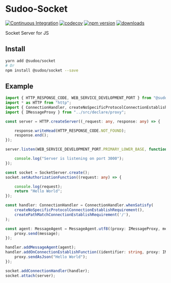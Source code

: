 # Sudoo-Socket

[![Continuous Integration](https://github.com/SudoDotDog/Sudoo-Socket/actions/workflows/ci.yml/badge.svg)](https://github.com/SudoDotDog/Sudoo-Socket/actions/workflows/ci.yml)
[![codecov](https://codecov.io/gh/SudoDotDog/Sudoo-Socket/branch/master/graph/badge.svg)](https://codecov.io/gh/SudoDotDog/Sudoo-Socket)
[![npm version](https://badge.fury.io/js/%40sudoo%2Fsocket.svg)](https://www.npmjs.com/package/@sudoo/socket)
[![downloads](https://img.shields.io/npm/dm/@sudoo/socket.svg)](https://www.npmjs.com/package/@sudoo/socket)

Socket Server for JS

## Install

```sh
yarn add @sudoo/socket
# Or
npm install @sudoo/socket --save
```

## Example

```ts
import { HTTP_RESPONSE_CODE, WEB_SERVICE_DEVELOPMENT_PORT } from "@sudoo/magic";
import * as HTTP from "http";
import { ConnectionHandler, createNoSpecificProtocolConnectionEstablishRequirement, createPathMatchConnectionEstablishRequirement, MessageAgent, SocketServer } from "../src";
import { IMessageProxy } from "../src/declare/proxy";

const server = HTTP.createServer((_request: any, response: any) => {

    response.writeHead(HTTP_RESPONSE_CODE.NOT_FOUND);
    response.end();
});

server.listen(WEB_SERVICE_DEVELOPMENT_PORT.PRIMARY_LOWER_BASE, function () {

    console.log("Server is listening on port 3000");
});

const socket = SocketServer.create();
socket.setAuthorizationFunction((request: any) => {

    console.log(request);
    return "Hello World";
});

const handler: ConnectionHandler = ConnectionHandler.whenSatisfy(
    createNoSpecificProtocolConnectionEstablishRequirement(),
    createPathMatchConnectionEstablishRequirement('/'),
);

const agent: MessageAgent = MessageAgent.utf8((proxy: IMessageProxy, message: string) => {
    proxy.send(message);
});

handler.addMessageAgent(agent);
handler.addOnConnectionEstablishFunction((identifier: string, proxy: IMessageProxy) => {
    proxy.sendAsJson("Hello World");
});

socket.addConnectionHandler(handler);
socket.attach(server);

```
